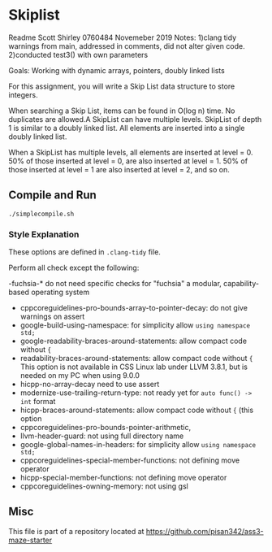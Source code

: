 # Skiplist
Readme Scott Shirley 0760484 Novemeber 2019
Notes:	1)clang tidy warnings from main, addressed in comments, did not alter given code.
		2)conducted test3() with own parameters

Goals: Working with dynamic arrays, pointers, doubly linked lists

For this assignment, you will write a Skip List data structure to store integers. 

When searching a Skip List, items can be found in O(log n) time. 
No duplicates are allowed.A SkipList can have multiple levels. 
SkipList of depth 1 is similar to a doubly linked list. All elements are inserted into a single doubly linked list.

When a SkipList has multiple levels, all elements are inserted at level = 0. 50% of those inserted at level = 0, 
are also inserted at level = 1. 50% of those inserted at level = 1 are also inserted at level = 2, and so on.

## Compile and Run

```
./simplecompile.sh
```


### Style Explanation
These options are defined in `.clang-tidy` file.

Perform all check except the following:

-fuchsia-* do not need specific checks for "fuchsia" a modular, capability-based operating system
- cppcoreguidelines-pro-bounds-array-to-pointer-decay: do not give warnings on assert
- google-build-using-namespace: for simplicity allow `using namespace std;`
- google-readability-braces-around-statements: allow compact code without `{`
- readability-braces-around-statements: allow compact code without `{`
This option is not available in CSS Linux lab under LLVM 3.8.1, but is needed on my PC when using 9.0.0
- hicpp-no-array-decay need to use assert
- modernize-use-trailing-return-type: not ready yet for `auto func() -> int` format
- hicpp-braces-around-statements: allow compact code without `{` (this option
- cppcoreguidelines-pro-bounds-pointer-arithmetic,
- llvm-header-guard: not using full directory name
- google-global-names-in-headers: for simplicity allow `using namespace std;`
- cppcoreguidelines-special-member-functions: not defining move operator
- hicpp-special-member-functions: not defining move operator
- cppcoreguidelines-owning-memory: not using gsl

## Misc

This file is part of a repository located at
https://github.com/pisan342/ass3-maze-starter

